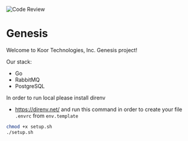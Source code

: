 ![Code Review](https://github.com/koor-tech/genesis/actions/workflows/code-review.yml/badge.svg)

# Genesis

Welcome to Koor Technologies, Inc. Genesis project!

Our stack:

- Go
- RabbitMQ
- PostgreSQL

In order to run local please install direnv
- https://direnv.net/
 and run this command in order to create your file `.envrc` from `env.template`
```bash
chmod +x setup.sh
./setup.sh
```
